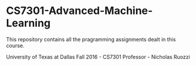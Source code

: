 # CS7301-Advanced-Machine-Learning
This repository contains all the pragramming assignments dealt in this course.

University of Texas at Dallas
Fall 2016 - CS7301
Professor - Nicholas Ruozzi

